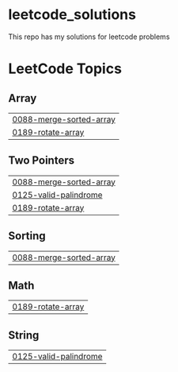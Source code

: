 # leetcode_solutions
This repo has my solutions for leetcode problems

<!---LeetCode Topics Start-->
# LeetCode Topics
## Array
|  |
| ------- |
| [0088-merge-sorted-array](https://github.com/shivanesh1495/leetcode_solutions/tree/master/0088-merge-sorted-array) |
| [0189-rotate-array](https://github.com/shivanesh1495/leetcode_solutions/tree/master/0189-rotate-array) |
## Two Pointers
|  |
| ------- |
| [0088-merge-sorted-array](https://github.com/shivanesh1495/leetcode_solutions/tree/master/0088-merge-sorted-array) |
| [0125-valid-palindrome](https://github.com/shivanesh1495/leetcode_solutions/tree/master/0125-valid-palindrome) |
| [0189-rotate-array](https://github.com/shivanesh1495/leetcode_solutions/tree/master/0189-rotate-array) |
## Sorting
|  |
| ------- |
| [0088-merge-sorted-array](https://github.com/shivanesh1495/leetcode_solutions/tree/master/0088-merge-sorted-array) |
## Math
|  |
| ------- |
| [0189-rotate-array](https://github.com/shivanesh1495/leetcode_solutions/tree/master/0189-rotate-array) |
## String
|  |
| ------- |
| [0125-valid-palindrome](https://github.com/shivanesh1495/leetcode_solutions/tree/master/0125-valid-palindrome) |
<!---LeetCode Topics End-->